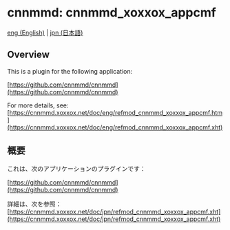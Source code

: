 # cnnmmd: cnnmmd_xoxxox_appcmf

[eng (English)](#Overview) | [jpn (日本語)](#概要)

## Overview

This is a plugin for the following application:

[https://github.com/cnnmmd/cnnmmd](https://github.com/cnnmmd/cnnmmd)

For more details, see:  
[https://cnnmmd.xoxxox.net/doc/eng/refmod_cnnmmd_xoxxox_appcmf.htm](https://cnnmmd.xoxxox.net/doc/eng/refmod_cnnmmd_xoxxox_appcmf.xht)

## 概要

これは、次のアプリケーションのプラグインです：

[https://github.com/cnnmmd/cnnmmd](https://github.com/cnnmmd/cnnmmd)

詳細は、次を参照：[https://cnnmmd.xoxxox.net/doc/jpn/refmod_cnnmmd_xoxxox_appcmf.xht](https://cnnmmd.xoxxox.net/doc/jpn/refmod_cnnmmd_xoxxox_appcmf.xht)